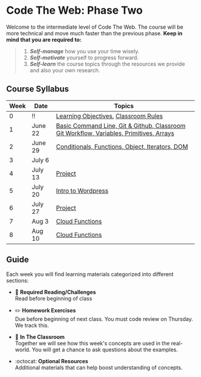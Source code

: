 # Code The Web: Phase Two
Welcome to the intermediate level of Code The Web. The course will be more technical and move much faster than the previous phase. **Keep in mind that you are required to:**

> 1. ***Self-manage*** how you use your time wisely.
> 2. ***Self-motivate*** yourself to progress forward.
> 3. ***Self-learn*** the course topics through the resources we provide and also your own research.

## Course Syllabus

| Week | Date | Topics |
| --- | --- | --- |
| 0 | :bangbang: | [Learning Objectives](./week-zero/learning-objectives), [Classroom Rules](./week-zero/rules) |
| 1 | June 22 | [Basic Command Line, Git & Github, Classroom Git Workflow, Variables, Primitives, Arrays](./week-one/javascript-dom/) |
| 2 | June 29 | [Conditionals, Functions, Object, Iterators, DOM](./week-two/javascript-dom/) |
| 3 | July 6 | [](./week-three/) |
| 4 | July 13 | [Project](./week-three/) |
| 5 | July 20 | [Intro to Wordpress](./week-three/) |
| 6 | July 27 | [Project](./week-three/) |
| 7 | Aug 3 | [Cloud Functions](./week-three/) |
| 8 | Aug 10 | [Cloud Functions](./week-three/) |

## Guide
Each week you will find learning materials categorized into different sections:

* :closed_book: **Required Reading/Challenges** \
Read before beginning of class

* :pencil2: **Homework Exercises** \
Due before beginning of next class. You must code review on Thursday. We track this.

* :mag_right: **In The Classroom** \
Together we will see how this week's concepts are used in the real-world. You will get a chance to ask questions about the examples.

* :octocat: **Optional Resources** \
Additional materials that can help boost understanding of concepts.